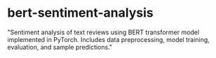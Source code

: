 # bert-sentiment-analysis
"Sentiment analysis of text reviews using BERT transformer model implemented in PyTorch. Includes data preprocessing, model training, evaluation, and sample predictions."
